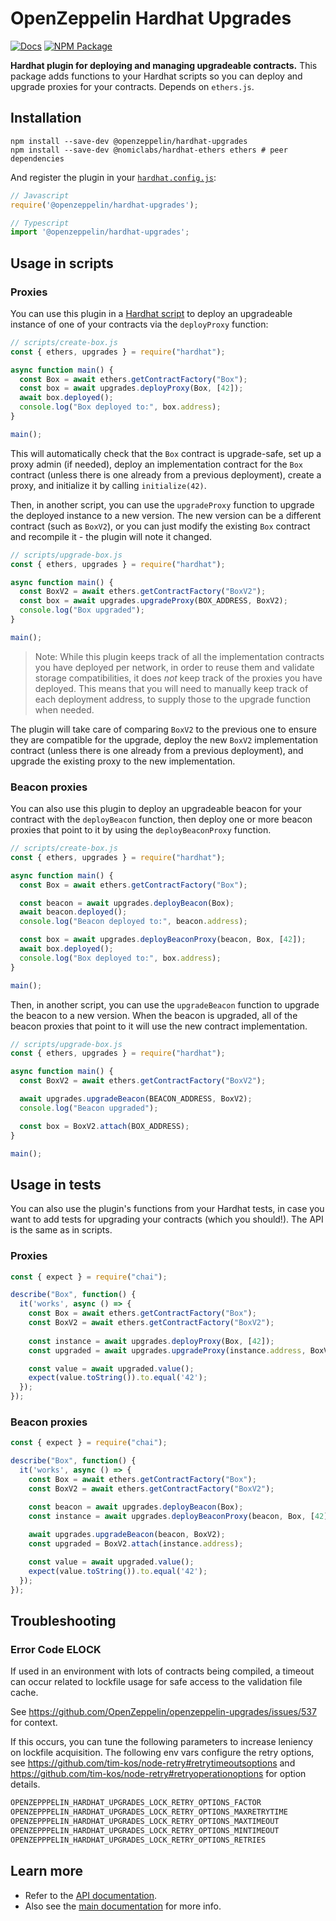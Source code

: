 # OpenZeppelin Hardhat Upgrades

[![Docs](https://img.shields.io/badge/docs-%F0%9F%93%84-blue)](https://docs.openzeppelin.com/upgrades-plugins/hardhat-upgrades)
[![NPM Package](https://img.shields.io/npm/v/@openzeppelin/hardhat-upgrades.svg)](https://www.npmjs.org/package/@openzeppelin/hardhat-upgrades)

**Hardhat plugin for deploying and managing upgradeable contracts.** This package adds functions to your Hardhat scripts so you can deploy and upgrade proxies for your contracts. Depends on `ethers.js`.

## Installation

```
npm install --save-dev @openzeppelin/hardhat-upgrades
npm install --save-dev @nomiclabs/hardhat-ethers ethers # peer dependencies
```

And register the plugin in your [`hardhat.config.js`](https://hardhat.org/config/):

```js
// Javascript
require('@openzeppelin/hardhat-upgrades');

// Typescript
import '@openzeppelin/hardhat-upgrades';
```

## Usage in scripts

### Proxies

You can use this plugin in a [Hardhat script](https://hardhat.org/guides/scripts.html) to deploy an upgradeable instance of one of your contracts via the `deployProxy` function:

```js
// scripts/create-box.js
const { ethers, upgrades } = require("hardhat");

async function main() {
  const Box = await ethers.getContractFactory("Box");
  const box = await upgrades.deployProxy(Box, [42]);
  await box.deployed();
  console.log("Box deployed to:", box.address);
}

main();
```

This will automatically check that the `Box` contract is upgrade-safe, set up a proxy admin (if needed), deploy an implementation contract for the `Box` contract (unless there is one already from a previous deployment), create a proxy, and initialize it by calling `initialize(42)`.

Then, in another script, you can use the `upgradeProxy` function to upgrade the deployed instance to a new version. The new version can be a different contract (such as `BoxV2`), or you can just modify the existing `Box` contract and recompile it - the plugin will note it changed.

```js
// scripts/upgrade-box.js
const { ethers, upgrades } = require("hardhat");

async function main() {
  const BoxV2 = await ethers.getContractFactory("BoxV2");
  const box = await upgrades.upgradeProxy(BOX_ADDRESS, BoxV2);
  console.log("Box upgraded");
}

main();
```

> Note: While this plugin keeps track of all the implementation contracts you have deployed per network, in order to reuse them and validate storage compatibilities, it does _not_ keep track of the proxies you have deployed. This means that you will need to manually keep track of each deployment address, to supply those to the upgrade function when needed.

The plugin will take care of comparing `BoxV2` to the previous one to ensure they are compatible for the upgrade, deploy the new `BoxV2` implementation contract (unless there is one already from a previous deployment), and upgrade the existing proxy to the new implementation.

### Beacon proxies

You can also use this plugin to deploy an upgradeable beacon for your contract with the `deployBeacon` function, then deploy one or more beacon proxies that point to it by using the `deployBeaconProxy` function.

```js
// scripts/create-box.js
const { ethers, upgrades } = require("hardhat");

async function main() {
  const Box = await ethers.getContractFactory("Box");

  const beacon = await upgrades.deployBeacon(Box);
  await beacon.deployed();
  console.log("Beacon deployed to:", beacon.address);

  const box = await upgrades.deployBeaconProxy(beacon, Box, [42]);
  await box.deployed();
  console.log("Box deployed to:", box.address);
}

main();
```

Then, in another script, you can use the `upgradeBeacon` function to upgrade the beacon to a new version. When the beacon is upgraded, all of the beacon proxies that point to it will use the new contract implementation.

```js
// scripts/upgrade-box.js
const { ethers, upgrades } = require("hardhat");

async function main() {
  const BoxV2 = await ethers.getContractFactory("BoxV2");

  await upgrades.upgradeBeacon(BEACON_ADDRESS, BoxV2);
  console.log("Beacon upgraded");

  const box = BoxV2.attach(BOX_ADDRESS);
}

main();
```

## Usage in tests

You can also use the plugin's functions from your Hardhat tests, in case you want to add tests for upgrading your contracts (which you should!). The API is the same as in scripts.

### Proxies

```js
const { expect } = require("chai");

describe("Box", function() {
  it('works', async () => {
    const Box = await ethers.getContractFactory("Box");
    const BoxV2 = await ethers.getContractFactory("BoxV2");
  
    const instance = await upgrades.deployProxy(Box, [42]);
    const upgraded = await upgrades.upgradeProxy(instance.address, BoxV2);

    const value = await upgraded.value();
    expect(value.toString()).to.equal('42');
  });
});
```

### Beacon proxies

```js
const { expect } = require("chai");

describe("Box", function() {
  it('works', async () => {
    const Box = await ethers.getContractFactory("Box");
    const BoxV2 = await ethers.getContractFactory("BoxV2");

    const beacon = await upgrades.deployBeacon(Box);
    const instance = await upgrades.deployBeaconProxy(beacon, Box, [42]);
    
    await upgrades.upgradeBeacon(beacon, BoxV2);
    const upgraded = BoxV2.attach(instance.address);

    const value = await upgraded.value();
    expect(value.toString()).to.equal('42');
  });
});
```
## Troubleshooting

### Error Code ELOCK
If used in an environment with lots of contracts being compiled, a timeout can occur related to lockfile usage for safe access to the validation file cache. 

See https://github.com/OpenZeppelin/openzeppelin-upgrades/issues/537 for context.

If this occurs, you can tune the following parameters to increase leniency on lockfile acquisition.
The following env vars configure the retry options, see https://github.com/tim-kos/node-retry#retrytimeoutsoptions and https://github.com/tim-kos/node-retry#retryoperationoptions for option details.

```sh
OPENZEPPPELIN_HARDHAT_UPGRADES_LOCK_RETRY_OPTIONS_FACTOR
OPENZEPPPELIN_HARDHAT_UPGRADES_LOCK_RETRY_OPTIONS_MAXRETRYTIME
OPENZEPPPELIN_HARDHAT_UPGRADES_LOCK_RETRY_OPTIONS_MAXTIMEOUT
OPENZEPPPELIN_HARDHAT_UPGRADES_LOCK_RETRY_OPTIONS_MINTIMEOUT
OPENZEPPPELIN_HARDHAT_UPGRADES_LOCK_RETRY_OPTIONS_RETRIES
```

## Learn more
* Refer to the [API documentation](https://docs.openzeppelin.com/upgrades-plugins/api-hardhat-upgrades).
* Also see the [main documentation](https://docs.openzeppelin.com/upgrades-plugins) for more info.

